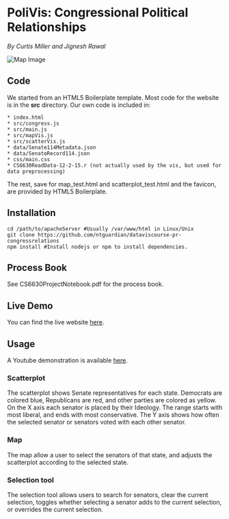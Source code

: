 # PoliVis: Congressional Political Relationships

*By Curtis Miller and Jignesh Rawal*

![Map Image](./mapVisScreenshot1.png)

## Code  
We started from an HTML5 Boilerplate template. Most code for the website is in the **src** directory. Our own code is included in:

	* index.html
	* src/congress.js
	* src/main.js
	* src/mapVis.js
	* src/scatterVis.js
	* data/Senate114Metadata.json
	* data/SenateRecord114.json
	* css/main.css
	* CS6630ReadData-12-2-15.r (not actually used by the vis, but used for data preprocessing)

The rest, save for map_test.html and scatterplot_test.html and the favicon, are provided by HTML5 Boilerplate.

## Installation  
```shell
cd /path/to/apacheServer #Usually /var/www/html in Linux/Unix 
git clone https://github.com/ntguardian/dataviscourse-pr-congressrelations
npm install #Install nodejs or npm to install dependencies.
```

## Process Book  
See CS6630ProjectNotebook.pdf for the process book.

## Live Demo  
You can find the live website [here](http://ntguardian.github.io).

## Usage

A Youtube demonstration is available [here](https://www.youtube.com/watch?v=wa0vqh6O1Qw).

### Scatterplot
The scatterplot shows Senate representatives for each state.  Democrats are colored blue, Republicans are red, and other parties are colored as yellow. 
On the X axis each senator is placed by their Ideology. The range starts with most liberal, and ends with most conservative. 
The Y axis shows how often the selected senator or senators voted with each other senator.

### Map
The map allow a user to select the senators of that state, and adjusts the scatterplot according to the selected state.

### Selection tool
The selection tool allows users to search for senators, clear the current selection, toggles whether selecting a senator adds to the current selection, or overrides the current selection.
